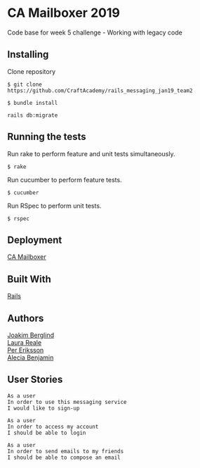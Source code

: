 # CA Mailboxer 2019

Code base for week 5 challenge - Working with legacy code


## Installing


Clone repository
```
$ git clone https://github.com/CraftAcademy/rails_messaging_jan19_team2
```
```
$ bundle install
```
```
rails db:migrate
```
## Running the tests
Run rake to perform feature and unit tests simultaneously.
```
$ rake
````
Run cucumber to perform feature tests.
```
$ cucumber
```
Run RSpec to perform unit tests.
```
$ rspec
```
## Deployment
[CA Mailboxer](https://ca-walnuts-legacy-challenge.herokuapp.com/)


## Built With
[Rails](https://rubyonrails.org/)

## Authors
[Joakim Berglind](https://github.com/nevroje)  
[Laura Reale](https://github.com/LauraRe)  
[Per Eriksson](https://github.com/perhegg)  
[Alecia Benjamin](https://github.com/aleciabenjamin)

## User Stories 

    As a user
    In order to use this messaging service
    I would like to sign-up

    As a user
    In order to access my account
    I should be able to login

    As a user
    In order to send emails to my friends
    I should be able to compose an email








